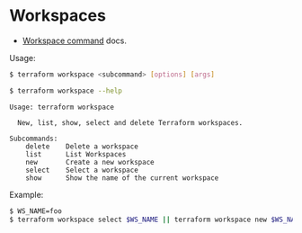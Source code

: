 # Workspaces


- [Workspace command](https://www.terraform.io/docs/commands/workspace/index.html) docs.

Usage:

```sh
$ terraform workspace <subcommand> [options] [args]
```

```sh
$ terraform workspace --help
```
```
Usage: terraform workspace

  New, list, show, select and delete Terraform workspaces.

Subcommands:
    delete    Delete a workspace
    list      List Workspaces
    new       Create a new workspace
    select    Select a workspace
    show      Show the name of the current workspace
```

Example:

```sh
$ WS_NAME=foo
$ terraform workspace select $WS_NAME || terraform workspace new $WS_NAME
```
